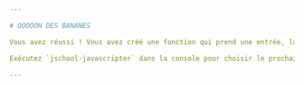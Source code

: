 ```yaml
---

# OOOOOH DES BANANES

Vous avez réussi ! Vous avez créé une fonction qui prend une entrée, la traite et renvoie une sortie.

Exécutez `jschool-javascripter` dans la console pour choisir le prochain défi.

---
```

